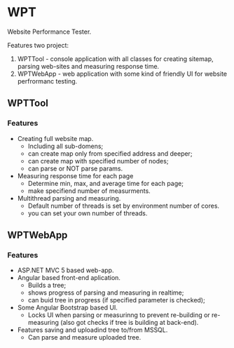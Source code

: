 # WPT
Website Performance Tester.

Features two project:

1. WPTTool - console application with all classes for creating sitemap, parsing web-sites and measuring response time. 
2. WPTWebApp - web application with some kind of friendly UI for website perfrormanc testing.

## WPTTool
### Features
* Creating full website map.
  * Including all sub-domens;
  * can create map only from specified address and deeper;
  * can create map with specified number of nodes;
  * can parse or NOT parse params.
* Measuring response time for each page
  * Determine min, max, and average time for each page;
  * make specifiend number of measurments.
* Multithread parsing and measuring.
  * Default number of threads is set by environment number of cores.
  * you can set your own number of threads.
  
  
## WPTWebApp
### Features
* ASP.NET MVC 5 based web-app.
* Angular based front-end aplication.
  * Builds a tree;
  * shows progress of parsing and measuring in realtime;
  * can buid tree in progress (if specified parameter is checked);
* Some Angular Bootstrap based UI.
  * Locks UI when parsing or measurinng to prevent re-building or re-measuring (also got checks if tree is building at back-end).
* Features saving and uploadind tree to/from MSSQL.
  * Can parse and measure uploaded tree.


  
